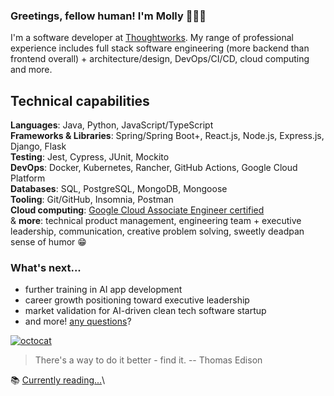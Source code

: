 ### Greetings, fellow human! I'm Molly 👩🏻‍💻

I'm a software developer at [Thoughtworks](https://github.com/thoughtworks). My range of professional experience includes full stack software engineering (more backend than frontend overall) + architecture/design, DevOps/CI/CD, cloud computing and more.

## Technical capabilities

**Languages**: Java, Python, JavaScript/TypeScript\
**Frameworks & Libraries**: Spring/Spring Boot+, React.js, Node.js, Express.js, Django, Flask\
**Testing**: Jest, Cypress, JUnit, Mockito\
**DevOps**: Docker, Kubernetes, Rancher, GitHub Actions, Google Cloud Platform\
**Databases**: SQL, PostgreSQL, MongoDB, Mongoose\
**Tooling**: Git/GitHub, Insomnia, Postman\
**Cloud computing**:  [Google Cloud Associate Engineer certified](https://cloud.google.com/learn/certification/cloud-engineer)\
& **more**: technical product management, engineering team + executive leadership, communication, creative problem solving, sweetly deadpan sense of humor :grin:

### What's next...
- further training in AI app development
- career growth positioning toward executive leadership
- market validation for AI-driven clean tech software startup
- and more! [any questions](mailto:mollyanncarroll@icloud.com)?

[![octocat](https://i.imgur.com/JqU5A8U.png)](https://linktr.ee/mollycarroll)

> There's a way to do it better - find it. -- Thomas Edison

📚 [Currently reading...](https://www.goodreads.com/mollycarroll)\
